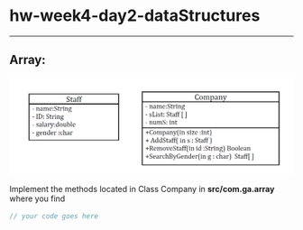 # hw-week4-day2-dataStructures


---
## Array:

![pizza](images/UML.PNG)

Implement the methods located in Class Company in **src/com.ga.array** where you find 

```java
// your code goes here
```
